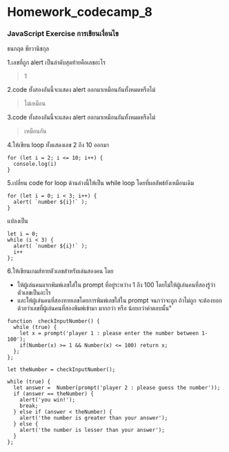 # Homework_codecamp_8
### JavaScript Exercise การเขียนเงื่อนไข
ธนกฤต ชัยวานิชกุล

1.เลขที่ถูก alert เป็นลำดับสุดท้ายคือเลขอะไร
> 1

2.code ทั้งสองอันนี้จะแสดง alert ออกมาเหมือนกันทั้งหมดหรือไม่
> ไม่เหมือน

3.code ทั้งสองอันนี้จะแสดง alert ออกมาเหมือนกันทั้งหมดหรือไม่
> เหมือนกัน

4.ให้เขียน loop ทั้งแสดงเลข 2 ถึง 10 ออกมา
``` 
for (let i = 2; i <= 10; i++) {
  console.log(i)
}
```

5.เปลี่ยน code for loop ด้านล่างนี้ให้เป็น while loop โดยที่ผลลัพธ์ยังเหมือนเดิม
```
for (let i = 0; i < 3; i++) {
  alert( `number ${i}!` );
}
```
แปลงเป็น
```
let i = 0;
while (i < 3) {
  alert( `number ${i}!` );
  i++
};
```

6.ให้เขียนเกมส์ทายตัวเลขสำหรับเล่นสองคน โดย
- ให้ผู้เล่นคนแรกพิมพ์เลขใส่ใน prompt ที่อยู่ระหว่าง 1 ถึง 100 โดยไม่ให้ผู้เล่นคนที่สองรู้ว่าตัวเลขเป็นอะไร
- และให้ผู้เล่นคนที่สองทายเลขโดยการพิมพ์เลขใส่ใน prompt จนกว่าจะถูก ถ้าไม่ถูก จะต้องบอกด้วยว่าเลขที่ผู้เล่นคนที่สองพิมพ์เข้ามา มากกว่า หรือ น้อยกว่าคำตอบนั้น"
```
function  checkInputNumber() {
  while (true) {
    let x = prompt('player 1 : please enter the number between 1-100');
    if(Number(x) >= 1 && Number(x) <= 100) return x;
  };
};

let theNumber = checkInputNumber();

while (true) {
  let answer =  Number(prompt('player 2 : please guess the number'));
  if (answer == theNumber) {
    alert('you win!');
    break;
  } else if (answer < theNumber) {
    alert('the number is greater than your answer');
  } else {
    alert('the number is lesser than your answer');
  } 
};

```





